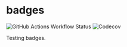 # badges

![GitHub Actions Workflow Status](https://img.shields.io/github/actions/workflow/status/larskue/badges/tests.yaml?style=for-the-badge&label=Tests)
![Codecov](https://img.shields.io/codecov/c/github/larskue/badges?style=for-the-badge)

Testing badges.
